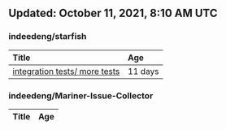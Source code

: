 ## Updated: October 11, 2021, 8:10 AM UTC


### indeedeng/starfish
|**Title**|**Age**|
|:----|:----|
|[integration tests/ more tests](https://github.com/indeedeng/starfish/issues/117)|11&nbsp;days|


### indeedeng/Mariner-Issue-Collector
|**Title**|**Age**|
|:----|:----|